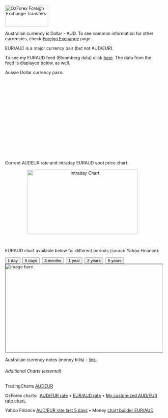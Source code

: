 
<div class="right_box">
	<img width="140" height="70" src="http://www.ozforex.com.au/images/tiles/oEURAUD.gif?" +="" math.round(math.random()*1254778)="" +="" "" border="0" width="140" height="70" alt="OzForex Foreign Exchange Transfers" onerror="this.src='/images/tile_backup.gif'" />
</div>

<p>Australian currency is Dollar - AUD. To see common information for other 
currencies, check <a href="forex.html">Foreign Exchange</a> page.</p>

EUR/AUD is a major currency pair (but not AUD/EUR).

To see my EURAUD feed (Bloomberg data) click <a href="http://pipes.yahoo.com/alensiljak/euraudbloomberg" target="_blank">
here</a>. The data from the feed is displayed below, as well.

Aussie Dollar currency pairs:

<script type="text/javascript">DukascopyApplet = {"type":"chart","params":{"showUI":true,"showParameterToolbar":true,"showAdditionalToolbar":true,"allowInstrumentChange":true,"allowPeriodChange":true,"allowOfferSideChange":true,"showDetachButton":true,"presentationType":"candle","axisX":true,"axisY":true,"legend":true,"timeline":true,"showDateSeparators":true,"theme":"Pastelle","availableInstruments":"AUD/CAD,AUD/CHF,AUD/JPY,AUD/NZD,AUD/SGD,EUR/AUD,GBP/AUD,AUD/USD","instrument":"EUR/AUD","period":"16","offerSide":"BID","timezone":1,"live":true,"panLock":false,"width":"100%","height":"100%","adv":"popup"}};</script>

<div style="width:600px; height:250px; margin: 0 auto;">
<script type="text/javascript" src="//freeserv.dukascopy.com/2.0/core.js">
</script>

</div>

Current AUDEUR rate and intraday EURAUD spot price chart:

<center>
	<img width="360px" height="210px" alt="Intraday Chart" class="image" src="http://www.advfn.com/p.php?pid=staticchart&s=FX%5EEURAUD&p=0&t=15" />
</center>

<p>&nbsp;</p>

EURAUD chart available below for different periods (source Yahoo Finance):

<div id="chartcontainer">
	<div id="chartnav">
		<input type="button" onclick="show1d()" value="1 day" />&nbsp;
		<input type="button" onclick="show5d()" value="5 days" />&nbsp;
		<input type="button" onclick="show3mo()" value="3 months" />&nbsp;
		<input type="button" onclick="show1yr()" value="1 year" />&nbsp;
		<input type="button" onclick="show2yrs()" value="2 years" />&nbsp;
		<input type="button" onclick="get5yr()" value="5 years" />
	</div>
	<div id="chartgraph" style="width:512px;height:288px;border:thin gray inset">
		<img id="chartimage" alt="image here" src="http://ichart.finance.yahoo.com/1y?euraud=x" />
	</div>
</div>

<script type="text/javascript">
var currencyPair = "EURAUD";
var baseUrl = "http://ichart.finance.yahoo.com/";

function show1d() {
  $('#chartgraph').html('<img alt="1d" src="' + baseUrl + 'b?s=' + currencyPair + '=X" />');
}
function show5d() {
  $('#chartgraph').html('<img alt="5d" src="' + baseUrl + 'w?s=' + currencyPair + '=X" />');
}
function show3mo() {
  $('#chartgraph').html('<img alt="3mo" src="' + baseUrl + '3m?' + currencyPair + '=x" />');
}
function show1yr() {
  $('#chartgraph').html('<img alt="1 year" src="' + baseUrl + '1y?' + currencyPair + '=x" />');
}
function get5yr() {
  $('#chartgraph').html('<img alt="5yr" src="' + baseUrl + '5y?' + currencyPair + '=x" />');
}
function show2yrs() {
  $('#chartgraph').html('<img alt="test" src="' + baseUrl + '2y?' + currencyPair + '=x" />');
}
</script>


Australian currency notes (money bills) -
<a href="http://www.rba.gov.au/Museum/Displays/1988_onwards_polymer_currency_notes/complete_series.html" target="_blank">
link</a>.

###### Additional Charts (external)

<p>TradingCharts
<a href="http://forex.tradingcharts.com/charts/index.php?sym=AUDEUR&amp;data=b&amp;tz=GMT&amp;type=c&amp;cs=2&amp;period=1d&amp;defdates=1&amp;bmonth=Jan&amp;bday=1&amp;byear=2008&amp;bhour=&amp;bmin=&amp;emonth=Jan&amp;eday=1&amp;eyear=2009&amp;ehour=&amp;emin=&amp;Img+Type=png&amp;drsi=0&amp;ma1=0&amp;dmacd=0&amp;ma2=0&amp;bol=0&amp;dstoch=0&amp;Submit=Submit" target="_blank">
AUDEUR</a></p>
<p>OzForex charts:&nbsp;
<a target="_blank" href="http://www.ozforex.com.au/cgi-bin/chartsFast.asp?ccypair=AUDEUR&amp;period=Day">AUD/EUR rate</a> •
<a target="_blank" href="http://www.ozforex.com.au/cgi-bin/chartsFast.asp?ccypair=EURAUD&amp;period=Day">EUR/AUD rate</a> •
<a href="#Investment" onclick="window.open('http://www.chartflow.com/tools/fxChart.asp?ccy1=AUD&amp;ccy2=EUR', 'fxChart','toolbar=0,location=0,directories=0,status=0,menubar=0,scrollbars=0,resizable=1,height=402,width=480')">
My customized AUD/EUR rate chart.</a></p>
<p>Yahoo Finance
<a target="_blank" href="http://au.finance.yahoo.com/currency/convert?from=AUD&amp;to=EUR&amp;amt=1&amp;t=5d">AUD/EUR rate last 5 days</a> • Money
<a target="_blank" href="http://money.ninemsn.com.au/chart-builder.aspx?ric=AUDEUR=X">chart builder 
EUR/AUD</a></p>

